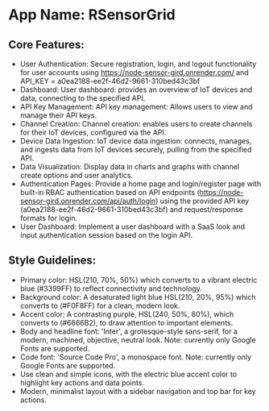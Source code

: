 # **App Name**: RSensorGrid

## Core Features:

- User Authentication: Secure registration, login, and logout functionality for user accounts using https://node-sensor-gird.onrender.com/ and API_KEY = a0ea2188-ee2f-46d2-9661-310bed43c3bf
- Dashboard: User dashboard: provides an overview of IoT devices and data, connecting to the specified API.
- API Key Management: API key management: Allows users to view and manage their API keys.
- Channel Creation: Channel creation: enables users to create channels for their IoT devices, configured via the API.
- Device Data Ingestion: IoT device data ingestion: connects, manages, and ingests data from IoT devices securely, pulling from the specified API.
- Data Visualization: Display data in charts and graphs with channel create options and user analytics.
- Authentication Pages: Provide a home page and login/register page with built-in RBAC authentication based on API endpoints (https://node-sensor-gird.onrender.com/api/auth/login) using the provided API key (a0ea2188-ee2f-46d2-9661-310bed43c3bf) and request/response formats for login.
- User Dashboard: Implement a user dashboard with a SaaS look and input authentication session based on the login API.

## Style Guidelines:

- Primary color: HSL(210, 70%, 50%) which converts to a vibrant electric blue (#3399FF) to reflect connectivity and technology.
- Background color: A desaturated light blue HSL(210, 20%, 95%) which converts to (#F0F8FF) for a clean, modern look.
- Accent color: A contrasting purple, HSL(240, 50%, 60%), which converts to (#6666B2), to draw attention to important elements.
- Body and headline font: 'Inter', a grotesque-style sans-serif, for a modern, machined, objective, neutral look. Note: currently only Google Fonts are supported.
- Code font: 'Source Code Pro', a monospace font. Note: currently only Google Fonts are supported.
- Use clean and simple icons, with the electric blue accent color to highlight key actions and data points.
- Modern, minimalist layout with a sidebar navigation and top bar for key actions.